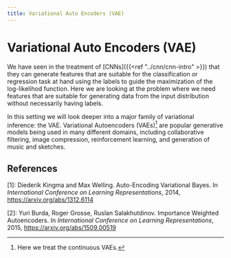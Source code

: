 ```yaml
---
title: Variational Auto Encoders (VAE)
---
```


# Variational Auto Encoders (VAE)

We have seen in the treatment of [CNNs]({{<ref "../cnn/cnn-intro" >}}) that they can generate features that are suitable for the classification or regression task at hand using the labels to guide the maximization of the log-likelihod function. Here we are looking at the problem where we need features that are suitable for generating data from the input distribution without necessarily having labels. 

In this setting we will look deeper into a major family of variational inference: the VAE. Variational Autoencoders (VAEs)[^3] are popular generative models being used in many different domains, including collaborative filtering, image compression, reinforcement learning, and generation of music and sketches. 

[^3]: Here we treat the continuous VAEs. 


## References

[1]: Diederik Kingma and Max Welling. Auto-Encoding Variational Bayes. In _International Conference on Learning Representations_, 2014, https://arxiv.org/abs/1312.6114

[2]: Yuri Burda, Roger Grosse, Ruslan Salakhutdinov. Importance Weighted Autoencoders. In _International Conference on Learning Representations_, 2015, https://arxiv.org/abs/1509.00519
    